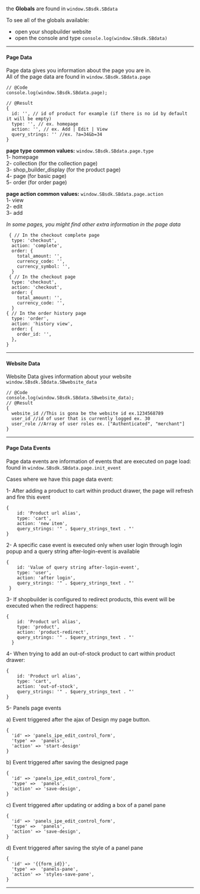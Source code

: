 the **Globals** are found in  `window.SBsdk.SBdata`                    
                
To see all of the globals available:          
- open your shopbuilder website        
- open the console and type `console.log(window.SBsdk.SBdata)`         
      
---------------------------------
             
#### Page Data

Page data gives you information about the page you are in.       
All of the page data are found in `window.SBsdk.SBdata.page`     
                 
```   
// @Code        
console.log(window.SBsdk.SBdata.page);          

// @Result
{         
  id: '', // id of product for example (if there is no id by default it will be empty)              
  type: '', // ex. homepage
  action: '', // ex. Add | Edit | View            
  query_strings: '' //ex. ?a=34&b=34         
}      
``` 
        
**page type common values:**  `window.SBsdk.SBdata.page.type`               
1- homepage       
2- collection (for the collection page)     
3- shop_builder_display (for the product page)       
4- page (for basic page)        
5- order (for order page)                
       

**page action common values:** `window.SBsdk.SBdata.page.action`               
1- view             
2- edit      
3- add                          
     
                                  
*In some pages, you might find other extra information in the page data*            
                   
```
 { // In the checkout complete page
  type: 'checkout',
  action: 'complete',
  order: {
    total_amount: '',
    currency_code: '',
    currency_symbol: '',
  }
 { // In the checkout page
  type: 'checkout',
  action: 'checkout',
  order: {
    total_amount: '',
    currency_code: '',
  }
{ // In the order history page
  type: 'order',
  action: 'history view',
  order: {
    order_id: '',
  },
}

```
      
             
---------------------------------
      
#### Website Data    

Website Data gives information about your website `window.SBsdk.SBdata.SBwebsite_data`    

```  
// @Code       
console.log(window.SBsdk.SBdata.SBwebsite_data);      
// @Result 
{
  website_id //This is gona be the website id ex.1234568789
  user_id //id of user that is currently logged ex. 30       
  user_role //Array of user roles ex. ["Authenticated", "merchant"]                
}
```

---------------------------------
      
#### Page Data Events         
                 
Page data events are information of events that are executed on page load:         
found in `window.SBsdk.SBdata.page.init_event`               
         
Cases where we have this page data event:     

1- After adding a product to cart within product drawer, the page will refresh and fire this event        
                  
```
{
    id: 'Product url alias',
    type: 'cart',
    action: 'new item',
    query_strings: '" . $query_strings_text . "'
}
```      

2- A specific case event is executed only when user login through login popup and a query string after-login-event is available       
               
```
{
    id: 'Value of query string after-login-event',
    type: 'user',
    action: 'after login',
    query_strings: '" . $query_strings_text . "'
 }
```
           
3- If shopbuilder is configured to redirect products, this event will be executed when the redirect happens:      
       
```
{
    id: 'Product url alias',
    type: 'product',
    action: 'product-redirect',
    query_strings: '" . $query_strings_text . "'
  }
```     
     
4- When trying to add an out-of-stock product to cart within product drawer: 
     
```
{
    id: 'Product url alias',
    type: 'cart',
    action: 'out-of-stock',
    query_strings: '" . $query_strings_text . "'
}
```
     
5- Panels page events    

a) Event triggered after the ajax of Design my page button.
```
{       
  'id' => 'panels_ipe_edit_control_form',
  'type' =>  'panels',
  'action' => 'start-design'
}

```
b) Event triggered after saving the designed page
```
{
  'id' => 'panels_ipe_edit_control_form',
  'type' =>  'panels',
  'action' => 'save-design',
}

```
c) Event triggered after updating or adding a box of a panel pane
```
{
  'id' => 'panels_ipe_edit_control_form',
  'type' =>  'panels',
  'action' => 'save-design',
}

```
d) Event triggered after saving the style of a panel pane
```
{
  'id' => '{{form_id}}',
  'type' =>  'panels-pane',
  'action' => 'styles-save-pane',
}

```
             
------------------
             